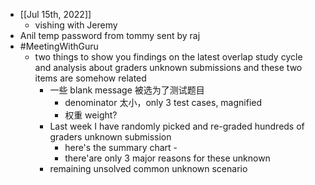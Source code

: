 - [[Jul 15th, 2022]]
	- vishing with Jeremy
- Anil temp password from tommy sent by raj
- #MeetingWithGuru
	- two things to show you
	  findings on the latest overlap study cycle and analysis about graders unknown submissions 
	  and these two items are somehow related
		- 一些 blank message 被选为了测试题目
			- denominator 太小，only 3 test cases,  magnified
			- 权重 weight?
		- Last week I have randomly picked and re-graded hundreds of graders unknown submission
			- here's the summary chart -
			- there'are only 3 major reasons for these unknown
		- remaining unsolved common unknown scenario